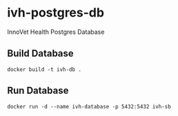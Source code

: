 # ivh-postgres-db
InnoVet Health Postgres Database

## Build Database
```
docker build -t ivh-db .
```
## Run Database
```
docker run -d --name ivh-database -p 5432:5432 ivh-sb
```